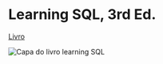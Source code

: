 # Learning SQL, 3rd Ed.

[Livro](shorturl.at/gmvW2)

![Capa do livro learning SQL](https://m.media-amazon.com/images/I/41A-KL8Y1vL._SX379_BO1,204,203,200_.jpg)
